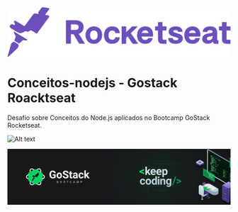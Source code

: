 
 ![Alt text](https://github.com/orafasb/conceitos-nodejs/blob/master/logop.png "GOSTACK.PNG")
 
# Conceitos-nodejs - Gostack Roacktseat 
Desafio sobre Conceitos do Node.js aplicados no Bootcamp GoStack Rocketseat. 


 ![Alt text]( "GOSTACK.PNG")

 ![Alt text](https://github.com/orafasb/conceitos-nodejs/blob/master/Gostack.png "GOSTACK.PNG")

